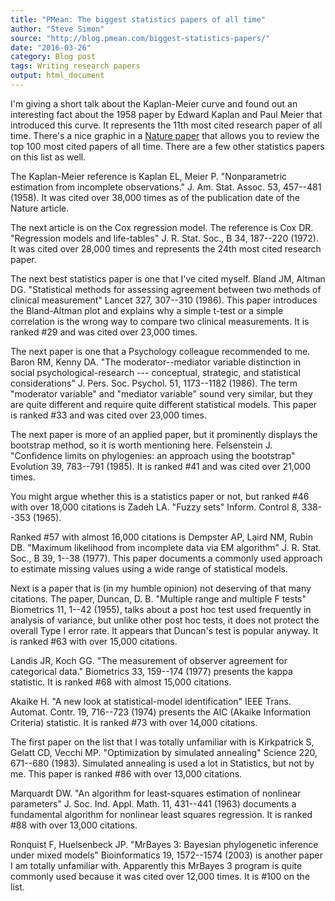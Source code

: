 ```yaml
---
title: "PMean: The biggest statistics papers of all time"
author: "Steve Simon"
source: "http://blog.pmean.com/biggest-statistics-papers/"
date: "2016-03-26"
category: Blog post
tags: Writing research papers
output: html_document
---
```


I'm giving a short talk about the Kaplan-Meier curve and found out an
interesting fact about the 1958 paper by Edward Kaplan and Paul Meier
that introduced this curve. It represents the 11th most cited research
paper of all time. There's a nice graphic in a [Nature
paper](http://www.nature.com/news/the-top-100-papers-1.16224) that
allows you to review the top 100 most cited papers of all time. There
are a few other statistics papers on this list as well.

<!---More--->

The Kaplan-Meier reference is Kaplan EL, Meier P. "Nonparametric
estimation from incomplete observations." J. Am. Stat. Assoc. 53,
457--481 (1958). It was cited over 38,000 times as of the publication
date of the Nature article.

The next article is on the Cox regression model. The reference is Cox
DR. "Regression models and life-tables" J. R. Stat. Soc., B 34, 187--220
(1972). It was cited over 28,000 times and represents the 24th most
cited research paper.

The next best statistics paper is one that I've cited myself. Bland JM,
Altman DG. "Statistical methods for assessing agreement between two
methods of clinical measurement" Lancet 327, 307--310 (1986). This paper
introduces the Bland-Altman plot and explains why a simple t-test or a
simple correlation is the wrong way to compare two clinical
measurements. It is ranked \#29 and was cited over 23,000 times.

The next paper is one that a Psychology colleague recommended to me.
Baron RM, Kenny DA. "The moderator--mediator variable distinction in
social psychological-research --- conceptual, strategic, and statistical
considerations" J. Pers. Soc. Psychol. 51, 1173--1182 (1986). The term
"moderator variable" and "mediator variable" sound very similar, but
they are quite different and require quite different statistical models.
This paper is ranked \#33 and was cited over 23,000 times.

The next paper is more of an applied paper, but it prominently displays
the bootstrap method, so it is worth mentioning here. Felsenstein J.
"Confidence limits on phylogenies: an approach using the bootstrap"
Evolution 39, 783--791 (1985). It is ranked \#41 and was cited over
21,000 times.

You might argue whether this is a statistics paper or not, but ranked
\#46 with over 18,000 citations is Zadeh LA. "Fuzzy sets" Inform.
Control 8, 338--353 (1965).

Ranked \#57 with almost 16,000 citations is Dempster AP, Laird NM, Rubin
DB. "Maximum likelihood from incomplete data via EM algorithm" J. R.
Stat. Soc., B 39, 1--38 (1977). This paper documents a commonly used
approach to estimate missing values using a wide range of statistical
models.

Next is a paper that is (in my humble opinion) not deserving of that
many citations. The paper, Duncan, D. B. "Multiple range and multiple F
tests" Biometrics 11, 1--42 (1955), talks about a post hoc test used
frequently in analysis of variance, but unlike other post hoc tests, it
does not protect the overall Type I error rate. It appears that Duncan's
test is popular anyway. It is ranked \#63 with over 15,000 citations.

Landis JR, Koch GG. "The measurement of observer agreement for
categorical data." Biometrics 33, 159--174 (1977) presents the kappa
statistic. It is ranked \#68 with almost 15,000 citations.

Akaike H. "A new look at statistical-model identification" IEEE Trans.
Automat. Contr. 19, 716--723 (1974) presents the AIC (Akaike Information
Criteria) statistic. It is ranked \#73 with over 14,000 citations.

The first paper on the list that I was totally unfamiliar with is
Kirkpatrick S, Gelatt CD, Vecchi MP. "Optimization by simulated
annealing" Science 220, 671--680 (1983). Simulated annealing is used a
lot in Statistics, but not by me. This paper is ranked \#86 with over
13,000 citations.

Marquardt DW. "An algorithm for least-squares estimation of nonlinear
parameters" J. Soc. Ind. Appl. Math. 11, 431--441 (1963) documents a
fundamental algorithm for nonlinear least squares regression. It is
ranked \#88 with over 13,000 citations.

Ronquist F, Huelsenbeck JP. "MrBayes 3: Bayesian phylogenetic inference
under mixed models" Bioinformatics 19, 1572--1574 (2003) is another
paper I am totally unfamiliar with. Apparently this MrBayes 3 program is
quite commonly used because it was cited over 12,000 times. It is \#100
on the list.


